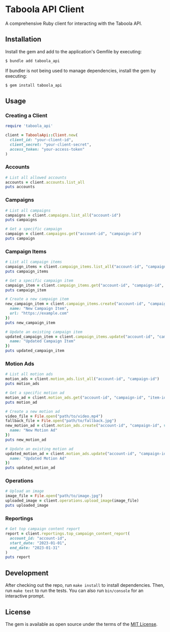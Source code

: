 # Taboola API Client

A comprehensive Ruby client for interacting with the Taboola API.

## Installation

Install the gem and add to the application's Gemfile by executing:

```bash
$ bundle add taboola_api
```

If bundler is not being used to manage dependencies, install the gem by executing:

```bash
$ gem install taboola_api
```

## Usage

### Creating a Client

```ruby
require 'taboola_api'

client = TaboolaApi::Client.new(
  client_id: "your-client-id",
  client_secret: "your-client-secret",
  access_token: "your-access-token"
)
```

### Accounts

```ruby
# List all allowed accounts
accounts = client.accounts.list_all
puts accounts
```

### Campaigns

```ruby
# List all campaigns
campaigns = client.campaigns.list_all("account-id")
puts campaigns

# Get a specific campaign
campaign = client.campaigns.get("account-id", "campaign-id")
puts campaign
```

### Campaign Items

```ruby
# List all campaign items
campaign_items = client.campaign_items.list_all("account-id", "campaign-id")
puts campaign_items

# Get a specific campaign item
campaign_item = client.campaign_items.get("account-id", "campaign-id", "item-id")
puts campaign_item

# Create a new campaign item
new_campaign_item = client.campaign_items.create("account-id", "campaign-id", {
  name: "New Campaign Item",
  url: "https://example.com"
})
puts new_campaign_item

# Update an existing campaign item
updated_campaign_item = client.campaign_items.update("account-id", "campaign-id", "item-id", {
  name: "Updated Campaign Item"
})
puts updated_campaign_item
```

### Motion Ads

```ruby
# List all motion ads
motion_ads = client.motion_ads.list_all("account-id", "campaign-id")
puts motion_ads

# Get a specific motion ad
motion_ad = client.motion_ads.get("account-id", "campaign-id", "item-id")
puts motion_ad

# Create a new motion ad
video_file = File.open("path/to/video.mp4")
fallback_file = File.open("path/to/fallback.jpg")
new_motion_ad = client.motion_ads.create("account-id", "campaign-id", video_file: video_file, fallback_file: fallback_file, {
  name: "New Motion Ad"
})
puts new_motion_ad

# Update an existing motion ad
updated_motion_ad = client.motion_ads.update("account-id", "campaign-id", "item-id", {
  name: "Updated Motion Ad"
})
puts updated_motion_ad
```

### Operations

```ruby
# Upload an image
image_file = File.open("path/to/image.jpg")
uploaded_image = client.operations.upload_image(image_file)
puts uploaded_image
```

### Reportings

```ruby
# Get top campaign content report
report = client.reportings.top_campaign_content_report(
  account_id: "account-id",
  start_date: "2023-01-01",
  end_date: "2023-01-31"
)
puts report
```

## Development

After checking out the repo, run `make install` to install dependencies. Then, run `make test` to run the tests. You can also run `bin/console` for an interactive prompt.

## License

The gem is available as open source under the terms of the [MIT License](https://opensource.org/licenses/MIT).
